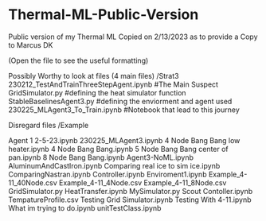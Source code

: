 # Thermal-ML-Public-Version
Public version of my Thermal ML
Copied on 2/13/2023 as to provide a Copy to Marcus DK

(Open the file to see the useful formatting)

Possibly Worthy to look at files (4 main files)
  /Strat3
    230212_TestAndTrainThreeStepAgent.ipynb
    #The Main Suspect
    GridSimulator.py
    #defining the heat simulator function
    StableBaselinesAgent3.py
    #defining the enviorment and agent used
  230225_MLAgent3_To_Train.ipynb
  #Notebook that lead to this journey



Disregard files
  /Example
  
  Agent 1 2-5-23.ipynb
  230225_MLAgent3.ipynb
  4 Node Bang Bang low heater.ipynb
  4 Node Bang Bang.ipynb
  5 Node Bang Bang center of pan.ipynb
  8 Node Bang Bang.ipynb
  Agent3-NoML.ipynb
  AluminumAndCastIron.ipynb
  Comparing real ice to sim ice.ipynb
  ComparingNastran.ipynb
  Controller.ipynb
  Enviroment1.ipynb
  Example_4-11_40Node.csv
  Example_4-11_4Node.csv
  Example_4-11_8Node.csv
  GridSimulator.py
  HeatTransfer.ipynb
  MySimulator.py
  Scout Contoller.ipynb
  TempatureProfile.csv
  Testing Grid Simulator.ipynb
  Testing With 4-11.ipynb
  What im trying to do.ipynb
  unitTestClass.ipynb 
